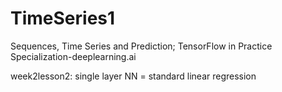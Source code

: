 # TimeSeries1

Sequences, Time Series and Prediction; TensorFlow in Practice Specialization-deeplearning.ai

week2lesson2: single layer NN = standard linear regression
